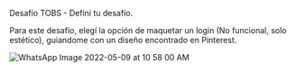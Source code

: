 Desafío TOBS - Definí tu desafío.

Para este desafío, elegí la opción de maquetar un login (No funcional, solo estético), guiandome con un diseño encontrado en Pinterest.

![WhatsApp Image 2022-05-09 at 10 58 00 AM](https://user-images.githubusercontent.com/21693301/186658991-4b66c3c8-f8bb-453c-9c4b-ad1fe0c83e46.jpeg)
